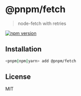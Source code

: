 # @pnpm/fetch

> node-fetch with retries

<!--@shields('npm')-->
[![npm version](https://img.shields.io/npm/v/@pnpm/fetch.svg)](https://www.npmjs.com/package/@pnpm/fetch)
<!--/@-->

## Installation

```sh
<pnpm|npm|yarn> add @pnpm/fetch
```

## License

MIT
